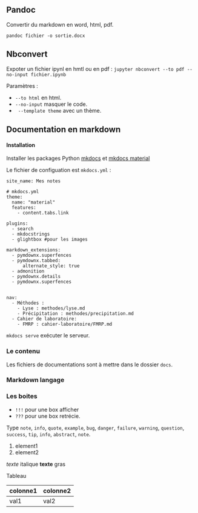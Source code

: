 ## Pandoc

Convertir du markdown en word, html, pdf.

`pandoc fichier -o sortie.docx`

## Nbconvert

Expoter un fichier ipynl en hmtl ou en pdf :
`jupyter nbconvert --to pdf --no-input fichier.ipynb`

Paramètres :
* `--to html` en html.
* `--no-input` masquer le code.
* ` --template theme` avec un thème.


## Documentation en markdown

#### Installation 

Installer les packages Python [mkdocs](https://www.mkdocs.org/) et [mkdocs material](https://squidfunk.github.io/mkdocs-material/)

Le fichier de configuation est `mkdocs.yml` :
```
site_name: Mes notes

# mkdocs.yml
theme:
  name: "material"
  features:
    - content.tabs.link

plugins:
  - search
  - mkdocstrings
  - glightbox #pour les images

markdown_extensions:
  - pymdownx.superfences
  - pymdownx.tabbed:
      alternate_style: true
  - admonition
  - pymdownx.details
  - pymdownx.superfences


nav:
  - Méthodes : 
    - Lyse : methodes/lyse.md
    - Précipitation : methodes/precipitation.md
  - Cahier de laboratoire: 
    - FMRP : cahier-laboratoire/FMRP.md
```

`mkdocs serve` exécuter le serveur.

### Le contenu 

Les fichiers de documentations sont à mettre dans le dossier `docs`.

### Markdown langage


### Les boites

* `!!!` pour une box afficher
* `???` pour une box retrécie.

Type `note`, `info`, `quote`, `example`, `bug`, `danger`, `failure`, `warning`, `question`, `success`, `tip`, `info`, `abstract`, `note`.

1. element1
2. element2

_texte_ italique
__texte__ gras

Tableau

colonne1 | colonne2
---|---
val1 | val2
